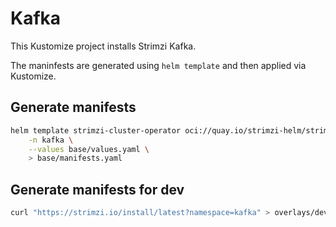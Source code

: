 # Kafka
This Kustomize project installs Strimzi Kafka.

The maninfests are generated using `helm template` and then applied via Kustomize.

## Generate manifests
```sh
helm template strimzi-cluster-operator oci://quay.io/strimzi-helm/strimzi-kafka-operator \
    -n kafka \
    --values base/values.yaml \
    > base/manifests.yaml
```

## Generate manifests for dev
```sh
curl "https://strimzi.io/install/latest?namespace=kafka" > overlays/dev/manifests.yaml
```
